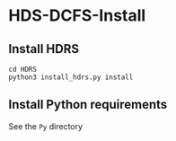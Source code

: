 # HDS-DCFS-Install
## Install HDRS
```
cd HDRS
python3 install_hdrs.py install
```

## Install Python requirements
See the `Py` directory

